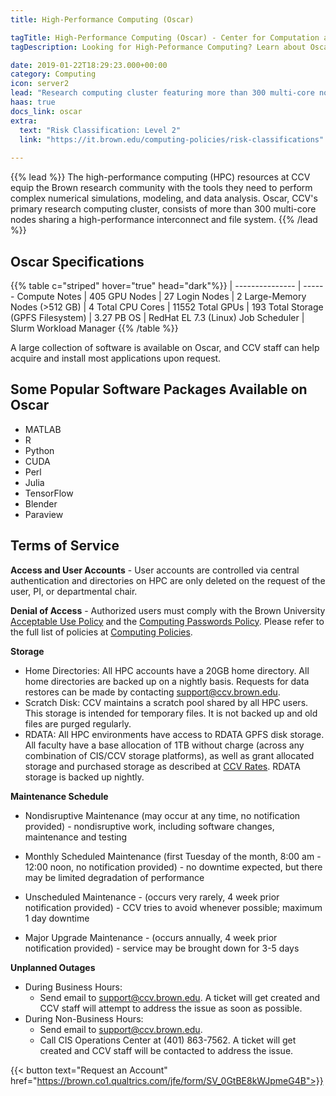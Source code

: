 ```yaml
---
title: High-Performance Computing (Oscar)

tagTitle: High-Performance Computing (Oscar) - Center for Computation and Visualization
tagDescription: Looking for High-Peformance Computing? Learn about Oscar, CCV’s primary research computing cluster.

date: 2019-01-22T18:29:23.000+00:00
category: Computing
icon: server2
lead: "Research computing cluster featuring more than 300 multi-core nodes, GPU nodes, and a high-performance parallel filesystem"
haas: true
docs_link: oscar
extra:
  text: "Risk Classification: Level 2"
  link: "https://it.brown.edu/computing-policies/risk-classifications"
  
---
```

{{% lead %}}
The high-performance computing (HPC) resources at CCV equip the Brown research community with the tools they need to perform complex numerical simulations, modeling, and data analysis. Oscar, CCV's primary research computing cluster, consists of more than 300 multi-core nodes sharing a high-performance interconnect and file system.
{{% /lead %}}

## Oscar Specifications

 {{% table c="striped"  hover="true" head="dark"%}}
 |
 ---------------  |  ------
   Compute Notes  |  405
   GPU Nodes      |  27
   Login Nodes    |  2
   Large-Memory Nodes (>512 GB) | 4
   Total CPU Cores | 11552
   Total GPUs | 193
   Total Storage (GPFS Filesystem) | 3.27 PB
   OS | RedHat EL 7.3 (Linux)
   Job Scheduler | Slurm Workload Manager
 {{% /table %}}

A large collection of software is available on Oscar, and CCV staff can help acquire and install most applications upon request.

## Some Popular Software Packages Available on Oscar

* MATLAB
* R
* Python
* CUDA
* Perl
* Julia
* TensorFlow
* Blender
* Paraview

## Terms of Service

**Access and User Accounts** - User accounts are controlled via central authentication and directories on HPC are only deleted on the request of the user, PI, or departmental chair.

**Denial of Access** - Authorized users must comply with the Brown University [Acceptable Use Policy](https://it.brown.edu/computing-policies/acceptable-use-policy) and the [Computing Passwords Policy](http://www.brown.edu/information-technology/computing-policies/computing-passwords-policy).  Please refer to the full list of policies at [Computing Policies](https://it.brown.edu/computing-policies).

**Storage**
* Home Directories:  All HPC accounts have a 20GB home directory.  All home directories are backed up on a nightly basis.  Requests for data restores can be made by contacting support@ccv.brown.edu.
* Scratch Disk: CCV maintains a scratch pool shared by all HPC users.  This storage is intended for temporary files.  It is not backed up and old files are purged regularly. 
* RDATA: All HPC environments have access to RDATA GPFS disk storage.  All faculty have a base allocation of 1TB without charge (across any combination of CIS/CCV storage platforms), as well as grant allocated storage  and purchased storage as described at [CCV Rates](/services/rates).  RDATA storage is backed up nightly. 

**Maintenance Schedule**
* Nondisruptive Maintenance (may occur at any time, no notification provided) - nondisruptive work, including software changes, maintenance and testing

* Monthly Scheduled Maintenance (first Tuesday of the month, 8:00 am - 12:00 noon, no notification provided) - no downtime expected, but there may be limited degradation of performance 

* Unscheduled Maintenance - (occurs very rarely, 4 week prior notification provided) -  CCV tries to avoid whenever possible; maximum 1 day downtime

* Major Upgrade Maintenance - (occurs annually, 4 week prior notification provided) - service may be brought down for 3-5 days

**Unplanned Outages**
* During Business Hours:
  * Send email to [support@ccv.brown.edu](mailto:support@ccv.brown.edu). A ticket will get created and CCV staff will attempt to address the issue as soon as possible.
* During Non-Business Hours:
  * Send email to [support@ccv.brown.edu](mailto:support@ccv.brown.edu).
  * Call CIS Operations Center at (401) 863-7562. A ticket will get created and CCV staff will be contacted to address the issue.

<!-- {{< account_form >}} -->
{{< button text="Request an Account" href="https://brown.co1.qualtrics.com/jfe/form/SV_0GtBE8kWJpmeG4B">}}